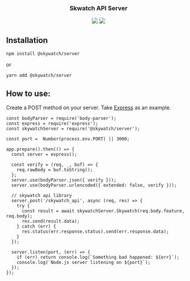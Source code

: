 <h3 align="center">
  Skwatch API Server
</h3>

<p align="center">
  <a href="https://www.npmjs.com/package/@skywatch/server"><img src="https://img.shields.io/npm/v/@skywatch/server?style=flat-square"></a>
  <a href="https://www.npmjs.com/package/@skywatch/server"><img src="https://img.shields.io/npm/dm/@skywatch/server?style=flat-square"></a>
</p>

## Installation

```
npm install @skywatch/server
```

or

```
yarn add @skywatch/server
```


## How to use:

Create a POST method on your server. Take [Express](https://github.com/expressjs/express) as an example.

```
const bodyParser = require('body-parser');
const express = require('express');
const skywatchServer = require('@skywatch/server');

const port =  Number(process.env.PORT) || 3000;

app.prepare().then(() => {
  const server = express();
  
  const verify = (req, _, buf) => {
    req.rawBody = buf.toString();
  };
  server.use(bodyParser.json({ verify }));
  server.use(bodyParser.urlencoded({ extended: false, verify }));

  // skywatch api library
  server.post('/skywatch_api', async (req, res) => {
    try {
      const result = await skywatchServer.Skywatch(req.body.feature, req.body);
      res.send(result.data);
    } catch (err) {
      res.status(err.response.status).send(err.response.data);
    }
  });

  server.listen(port, (err) => {
    if (err) return console.log(`Something bad happened: ${err}`);
    console.log(`Node.js server listening on ${port}`);
  });
});
```
